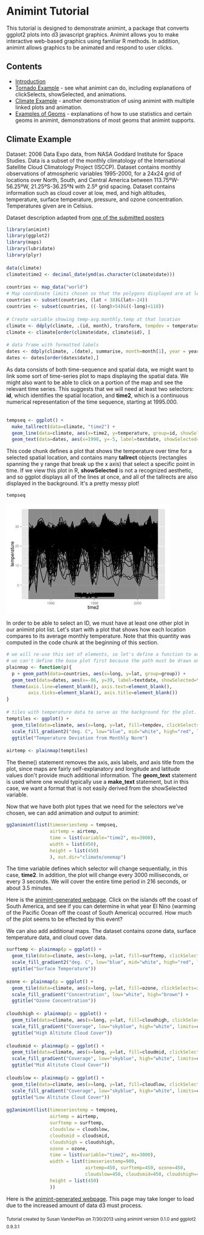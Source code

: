 Animint Tutorial
========================================================

This tutorial is designed to demonstrate animint, a package that converts ggplot2 plots into d3 javascript graphics. Animint allows you to make interactive web-based graphics using familiar R methods. In addition, animint allows graphics to be animated and respond to user clicks.

Contents
---------------------------------------------------------
* [Introduction](#intro)
* [Tornado Example](tornadoes.html#tornadoes) - see what animint can do, including explanations of clickSelects, showSelected, and animations. 
* [Climate Example](climate.html) - another demonstration of using animint with multiple linked plots and animation.
* [Examples of Geoms](geoms.html) - explanations of how to use statistics and certain geoms in animint, demonstrations of most geoms that animint supports. 




Climate Example
------------------------------------------------------------
Dataset: 2006 Data Expo data, from NASA Goddard Institute for Space Studies. 
Data is a subset of the monthly climatology of the International Satellite Cloud Climatology Project (ISCCP). 
Dataset contains monthly observations of atmospheric variables 1995-2000, for a 24x24 grid of locations over North, South, and Central America between 113.75ºW-56.25ºW, 21.25ºS-36.25ºN with 2.5º grid
spacing. Dataset contains information such as cloud cover at low, med, and high altitudes, temperature, surface temperature, pressure, and ozone concentration. Temperatures given are in Celsius.

Dataset description adapted from [one of the submitted posters](http://had.co.nz/dataexpo/isu-dataexpo.pdf)


```r
library(animint)
library(ggplot2)
library(maps)
library(lubridate)
library(plyr)

data(climate)
climate$time2 <- decimal_date(ymd(as.character(climate$date)))

countries <- map_data("world")
# Map coordinate limits chosen so that the polygons displayed are at least reasonably complete. 
countries <- subset(countries, (lat < 38)&(lat>-24))
countries <- subset(countries, ((-long)>54)&((-long)<118))

# Create variable showing temp-avg.monthly.temp at that location
climate <- ddply(climate, .(id, month), transform, tempdev = temperature - mean(temperature), surfdev = surftemp - mean(surftemp))
climate <- climate[order(climate$date, climate$id), ]

# data frame with formatted labels
dates <- ddply(climate, .(date), summarise, month=month[1], year = year[1], time2 = time2[1], textdate = paste(month.name[month], year))
dates <- dates[order(dates$date),]
```


As data consists of both time-sequence and spatial data, we might want to link some sort of time-series plot to maps displaying the spatial data. We might also want to be able to click on a portion of the map and see the relevant time series. This suggests that we will need at least two selectors: **id**, which identifies the spatial location, and **time2**, which is a continuous numerical representation of the time sequence, starting at 1995.000. 


```r

tempseq <- ggplot() + 
  make_tallrect(data=climate, "time2") + 
  geom_line(data=climate, aes(x=time2, y=temperature, group=id, showSelected=id)) +
  geom_text(data=dates, aes(x=1998, y=-5, label=textdate, showSelected=time2))
```

This code chunk defines a plot that shows the temperature over time for a selected spatial location, and contains many **tallrect** objects (rectangles spanning the y range that break up the x axis) that select a specific point in time. If we view this plot in R, **showSelected** is not a recognized aesthetic, and so ggplot displays all of the lines at once, and all of the tallrects are also displayed in the background. It's a pretty messy plot!


```r
tempseq
```

![plot of chunk timeseries-display](figure/timeseries-display.png) 

In order to be able to select an ID, we must have at least one other plot in our animint plot list. Let's start with a plot that shows how each location compares to its average monthly temperature. Note that this quantity was computed in the code chunk at the beginning of this section. 


```r
# we will re-use this set of elements, so let's define a function to add them to a plot p with tiles.
# we can't define the base plot first because the path must be drawn on top of the tiles.
plainmap <- function(p){
  p + geom_path(data=countries, aes(x=long, y=lat, group=group)) + 
  geom_text(data=dates, aes(x=-86, y=39, label=textdate, showSelected=time2))+ 
  theme(axis.line=element_blank(), axis.text=element_blank(), 
        axis.ticks=element_blank(), axis.title=element_blank())
}

# tiles with temperature data to serve as the background for the plot.
temptiles <- ggplot() + 
  geom_tile(data=climate, aes(x=long, y=lat, fill=tempdev, clickSelects=id, showSelected=time2))+ 
  scale_fill_gradient2("deg. C", low="blue", mid="white", high="red", limits=c(-20, 20), midpoint=0) + 
  ggtitle("Temperature Deviation from Monthly Norm")

airtemp <- plainmap(temptiles)
```

The theme() statement removes the axis, axis labels, and axis title from the plot, since maps are fairly self-explanatory and longitude and latitude values don't provide much additional information. The **geom_text** statement is used where one would typically use a **make_text** statement, but in this case, we want a format that is not easily derived from the showSelected variable. 

Now that we have both plot types that we need for the selectors we've chosen, we can add animation and output to animint:


```r
gg2animint(list(timeseriestemp = tempseq, 
                airtemp = airtemp,
                time = list(variable="time2", ms=3000),
                width = list(450),
                height = list(450)
                ), out.dir="climate/onemap")
```

The time variable defines which selector will change sequentially, in this case, **time2**. In addition, the plot will change every 3000 milliseconds, or every 3 seconds. We will cover the entire time period in 216 seconds, or about 3.5 minutes. 

Here is the [animint-generated webpage](climate/onemap/index.html). Click on the islands off the coast of South America, and see if you can determine in what year El Nino (warming of the Pacific Ocean off the coast of South America) occurred. How much of the plot seems to be effected by this event?

We can also add additional maps. The dataset contains ozone data, surface temperature data, and cloud cover data. 


```r
surftemp <- plainmap(p = ggplot() + 
  geom_tile(data=climate, aes(x=long, y=lat, fill=surftemp, clickSelects=id, showSelected=time2))+ 
  scale_fill_gradient2("deg. C", low="blue", mid="white", high="red", limits=c(-10, 45), midpoint=0) + 
  ggtitle("Surface Temperature"))

ozone <- plainmap(p = ggplot() + 
  geom_tile(data=climate, aes(x=long, y=lat, fill=ozone, clickSelects=id, showSelected=time2))+ 
  scale_fill_gradient("Concentration", low="white", high="brown") + 
  ggtitle("Ozone Concentration"))

cloudshigh <- plainmap(p = ggplot() + 
  geom_tile(data=climate, aes(x=long, y=lat, fill=cloudhigh, clickSelects=id, showSelected=time2))+ 
  scale_fill_gradient("Coverage", low="skyblue", high="white", limits=c(0, 75)) + 
  ggtitle("High Altitute Cloud Cover"))

cloudsmid <- plainmap(p = ggplot() + 
  geom_tile(data=climate, aes(x=long, y=lat, fill=cloudmid, clickSelects=id, showSelected=time2), colour="grey")+ 
  scale_fill_gradient("Coverage", low="skyblue", high="white", limits=c(0, 75)) + 
  ggtitle("Mid Altitute Cloud Cover"))

cloudslow <- plainmap(p = ggplot() + 
  geom_tile(data=climate, aes(x=long, y=lat, fill=cloudlow, clickSelects=id, showSelected=time2), colour="grey")+ 
  scale_fill_gradient("Coverage", low="skyblue", high="white", limits=c(0, 75)) + 
  ggtitle("Low Altitute Cloud Cover"))

gg2animint(list(timeseriestemp = tempseq,
                airtemp = airtemp,
                surftemp = surftemp,
                cloudslow = cloudslow, 
                cloudsmid = cloudsmid, 
                cloudshigh = cloudshigh, 
                ozone = ozone,
                time = list(variable="time2", ms=3000),
                width = list(timeseriestemp=900, 
                             airtemp=450, surftemp=450, ozone=450, 
                             cloudslow=450, cloudsmid=450, cloudshigh=450),
                height = list(450)
                ))
```

Here is the [animint-generated webpage](climate/onemap/index.html). This page may take longer to load due to the increased amount of data d3 must process.



<sub>Tutorial created by Susan VanderPlas on 7/30/2013 using animint version 0.1.0 and ggplot2 0.9.3.1</sub>

